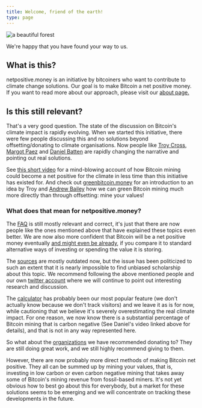 ```yaml
---
title: Welcome, friend of the earth!
type: page
---
```


![a beautiful forest](images/forest-931706_640.jpg)

We're happy that you have found your way to us. 

## What is this?

netpositive.money is an initiative by bitcoiners who want to contribute to
climate change solutions. Our goal is to make Bitcoin a net positive money. If
you want to read more about our approach, please visit our [about
page.](about)

## Is this still relevant?

That's a very good question. The state of the discussion on Bitcoin's climate
impact is rapidly evolving. When we started this initiative, there were few
people discussing this and no solutions beyond offsetting/donating to climate
organisations. Now people like [Troy Cross](https://twitter.com/thetrocro),
[Margot Paez](https://twitter.com/jyn_urso) and [Daniel
Batten](https://twitter.com/DSBatten) are rapidly changing the
narrative and pointing out real solutions. 

See [this short video](https://www.youtube.com/watch?v=eGXqkUcYLa8) for a mind-blowing
account of how Bitcoin mining could become a net positive for the climate in
less time than this initiative has existed for. And check out
[greenbitcoin.money](https://greenbitcoin.money/) for an introduction to an idea
by Troy and [Andrew Bailey](https://twitter.com/resistancemoney) how we can
green Bitcoin mining much more directly than through offsetting: mine your
values! 

### What does that mean for netpositive.money?

The [FAQ](faq) is still mostly relevant and correct, it's just that there are
now people like the ones mentioned above that have explained these topics even
better. We are now also more confident that Bitcoin will be a net positive money
eventually [and might even be
already](https://twitter.com/stefanwouldgo/status/1486271577398386690), if you
compare it to standard alternative ways of investing or spending the value it is
storing.

The [sources](sources) are mostly outdated now, but the issue has been
politicized to such an extent that it is nearly impossible to find unbiased
scholarship about this topic. We recommend following the above mentioned people
and our own [twitter account](https://twitter.com/netposmon) where we will
continue to point out interesting research and discussion.

The [calculator](calculator) has probably been our most popular feature (we
don't actually know because we don't track visitors) and we leave it as is for
now, while cautioning that we believe it's severely overestimating the real
climate impact. For one reason, we now know there is a substantial percentage of
Bitcoin mining that is carbon negative (See Daniel's video linked above for
details), and that is not in any way represented here.

So what about the [organizations](partners) we have recommended donating to?
They are still doing great work, and we still highly recommend giving to them.

However, there are now probably more direct methods of making Bitcoin net
positive. They all can be summed up by mining your values, that is, investing in
low carbon or even carbon negative mining that takes away some of Bitcoin's
mining revenue from fossil-based miners. It's not yet obvious how to best go
about this for everybody, but a market for these solutions seems to be emerging
and we will concentrate on tracking these developments in the future.
